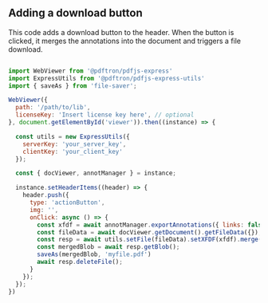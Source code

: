 ## Adding a download button

This code adds a download button to the header. When the button is clicked, it merges the annotations into the document and triggers a file download.

```js

import WebViewer from '@pdftron/pdfjs-express'
import ExpressUtils from '@pdftron/pdfjs-express-utils'
import { saveAs } from 'file-saver';

WebViewer({
  path: '/path/to/lib',
  licenseKey: 'Insert license key here', // optional
}, document.getElementById('viewer')).then((instance) => {

  const utils = new ExpressUtils({
    serverKey: 'your_server_key',
    clientKey: 'your_client_key'
  });

  const { docViewer, annotManager } = instance;

  instance.setHeaderItems((header) => {
    header.push({
      type: 'actionButton',
      img: '',
      onClick: async () => {
        const xfdf = await annotManager.exportAnnotations({ links: false, widgets: false });
        const fileData = await docViewer.getDocument().getFileData({});
        const resp = await utils.setFile(fileData).setXFDF(xfdf).merge();
        const mergedBlob = await resp.getBlob();
        saveAs(mergedBlob, 'myfile.pdf')
        await resp.deleteFile();
      }
    });
  });
})

```